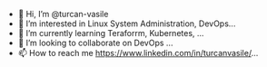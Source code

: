 - 👋 Hi, I’m @turcan-vasile
- 👀 I’m interested in Linux System Administration, DevOps...
- 🌱 I’m currently learning Teraforrm, Kubernetes, ...
- 💞️ I’m looking to collaborate on DevOps ...
- 📫 How to reach me https://www.linkedin.com/in/turcanvasile/...

<!---
turcan-vasile/turcan-vasile is a ✨ special ✨ repository because its `README.md` (this file) appears on your GitHub profile.
You can click the Preview link to take a look at your changes.
--->
